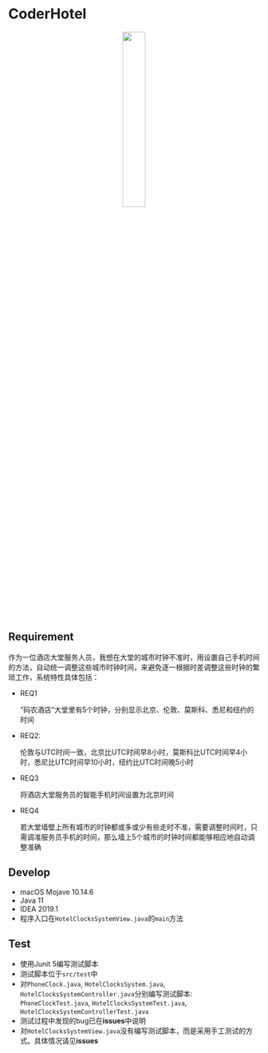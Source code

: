 # CoderHotel

<div align="center"><img src="https://junit.org/junit4/images/junit5-banner.png" width="30%"></img></div>

## Requirement

作为一位酒店大堂服务人员，我想在大堂的城市时钟不准时，用设置自己手机时间的方法，自动统一调整这些城市时钟时间，来避免逐一根据时差调整这些时钟的繁琐工作，系统特性具体包括：

- REQ1

     ”码农酒店”大堂里有5个时钟，分别显示北京、伦敦、莫斯科、悉尼和纽约的时间

- REQ2:

    伦敦与UTC时间一致，北京比UTC时间早8小时，莫斯科比UTC时间早4小时，悉尼比UTC时间早10小时，纽约比UTC时间晚5小时

- REQ3

    将酒店大堂服务员的智能手机时间设置为北京时间

- REQ4

    若大堂墙壁上所有城市的时钟都或多或少有些走时不准，需要调整时间时，只需调准服务员手机的时间，那么墙上5个城市的时钟时间都能够相应地自动调整准确



## Develop

- macOS Mojave 10.14.6
- Java 11
- IDEA 2019.1 
- 程序入口在`HotelClocksSystemView.java`的`main`方法



## Test

- 使用Junit 5编写测试脚本
- 测试脚本位于`src/test`中
- 对`PhoneClock.java`, `HotelClocksSystem.java`, `HotelClocksSystemController.java`分别编写测试脚本: `PhoneClockTest.java`, `HotelClocksSystemTest.java`, `HotelClocksSystemControllerTest.java`
- 测试过程中发现的bug已在**issues**中说明
- 对`HotelClocksSystemView.java`没有编写测试脚本，而是采用手工测试的方式。具体情况请见**issues**
